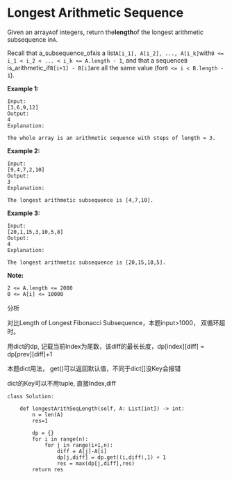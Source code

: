 # Longest Arithmetic Sequence

Given an array`A`of integers, return the**length**of the longest arithmetic subsequence in`A`.

Recall that a\_subsequence\_of`A`is a list`A[i_1], A[i_2], ..., A[i_k]`with`0 <= i_1 < i_2 < ... < i_k <= A.length - 1`, and that a sequence`B` is\_arithmetic\_if`B[i+1] - B[i]`are all the same value \(for`0 <= i < B.length - 1`\).

**Example 1:**

```text
Input: 
[3,6,9,12]
Output: 
4
Explanation: 

The whole array is an arithmetic sequence with steps of length = 3.
```

**Example 2:**

```text
Input: 
[9,4,7,2,10]
Output: 
3
Explanation: 

The longest arithmetic subsequence is [4,7,10].
```

**Example 3:**

```text
Input: 
[20,1,15,3,10,5,8]
Output: 
4
Explanation: 

The longest arithmetic subsequence is [20,15,10,5].
```

**Note:**

```text
2 <= A.length <= 2000
0 <= A[i] <= 10000
```

分析

对比Length of Longest Fibonacci Subsequence，本题input&gt;1000， 双循环超时。

用dict的dp, 记载当前Index为尾数，该diff的最长长度，dp\[index\]\[diff\] = dp\[prev\]\[diff\]+1

本题dict用法， get\(\)可以返回默认值，不同于dict\[\]没Key会报错

dict的Key可以不用tuple, 直接Index,diff

```text
class Solution:

    def longestArithSeqLength(self, A: List[int]) -> int:
        n = len(A)
        res=1

        dp = {}
        for i in range(n):           
            for j in range(i+1,n):
                diff = A[j]-A[i]
                dp[j,diff] = dp.get((i,diff),1) + 1
                res = max(dp[j,diff],res)
        return res
```


